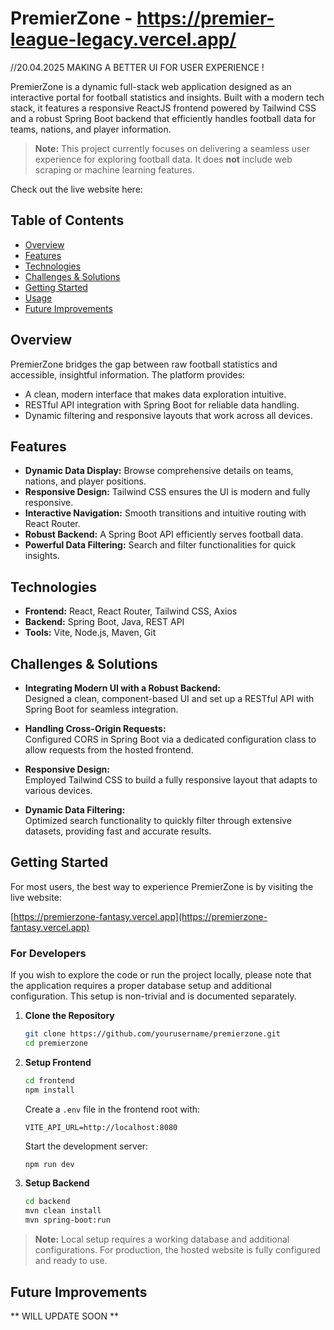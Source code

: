 # PremierZone - https://premier-league-legacy.vercel.app/

//20.04.2025 MAKING A BETTER UI FOR USER EXPERIENCE !

PremierZone is a dynamic full-stack web application designed as an interactive portal for football statistics and insights. Built with a modern tech stack, it features a responsive ReactJS frontend powered by Tailwind CSS and a robust Spring Boot backend that efficiently handles football data for teams, nations, and player information.

> **Note:** This project currently focuses on delivering a seamless user experience for exploring football data. It does **not** include web scraping or machine learning features.

Check out the live website here: 

## Table of Contents

- [Overview](#overview)
- [Features](#features)
- [Technologies](#technologies)
- [Challenges & Solutions](#challenges--solutions)
- [Getting Started](#getting-started)
- [Usage](#usage)
- [Future Improvements](#future-improvements)


## Overview

PremierZone bridges the gap between raw football statistics and accessible, insightful information. The platform provides:
- A clean, modern interface that makes data exploration intuitive.
- RESTful API integration with Spring Boot for reliable data handling.
- Dynamic filtering and responsive layouts that work across all devices.

## Features

- **Dynamic Data Display:** Browse comprehensive details on teams, nations, and player positions.
- **Responsive Design:** Tailwind CSS ensures the UI is modern and fully responsive.
- **Interactive Navigation:** Smooth transitions and intuitive routing with React Router.
- **Robust Backend:** A Spring Boot API efficiently serves football data.
- **Powerful Data Filtering:** Search and filter functionalities for quick insights.

## Technologies

- **Frontend:** React, React Router, Tailwind CSS, Axios
- **Backend:** Spring Boot, Java, REST API
- **Tools:** Vite, Node.js, Maven, Git

## Challenges & Solutions

- **Integrating Modern UI with a Robust Backend:**  
  Designed a clean, component-based UI and set up a RESTful API with Spring Boot for seamless integration.
  
- **Handling Cross-Origin Requests:**  
  Configured CORS in Spring Boot via a dedicated configuration class to allow requests from the hosted frontend.
  
- **Responsive Design:**  
  Employed Tailwind CSS to build a fully responsive layout that adapts to various devices.
  
- **Dynamic Data Filtering:**  
  Optimized search functionality to quickly filter through extensive datasets, providing fast and accurate results.

## Getting Started

For most users, the best way to experience PremierZone is by visiting the live website:

[https://premierzone-fantasy.vercel.app](https://premierzone-fantasy.vercel.app)

### For Developers

If you wish to explore the code or run the project locally, please note that the application requires a proper database setup and additional configuration. This setup is non-trivial and is documented separately.

1. **Clone the Repository**
   ```sh
   git clone https://github.com/yourusername/premierzone.git
   cd premierzone
   ```

2. **Setup Frontend**
   ```sh
   cd frontend
   npm install
   ```
   Create a `.env` file in the frontend root with:
   ```env
   VITE_API_URL=http://localhost:8080
   ```
   Start the development server:
   ```sh
   npm run dev
   ```

3. **Setup Backend**
   ```sh
   cd backend
   mvn clean install
   mvn spring-boot:run
   ```

> **Note:** Local setup requires a working database and additional configurations. For production, the hosted website is fully configured and ready to use.




## Future Improvements
** WILL UPDATE SOON **
